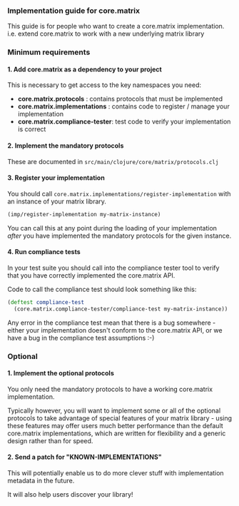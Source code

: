 ### Implementation guide for core.matrix

This guide is for people who want to create a core.matrix implementation.
i.e. extend core.matrix to work with a new underlying matrix library


### Minimum requirements

#### 1. Add core.matrix as a dependency to your project

This is necessary to get access to the key namespaces you need:

 - **core.matrix.protocols** : contains protocols that must be implemented
 - **core.matrix.implementations** : contains code to register / manage your implementation
 - **core.matrix.compliance-tester**: test code to verify your implementation is correct
 
#### 2. Implement the mandatory protocols

These are documented in `src/main/clojure/core/matrix/protocols.clj`

#### 3. Register your implementation

You should call `core.matrix.implementations/register-implementation` with an instance of your matrix library.

```clojure
(imp/register-implementation my-matrix-instance)
```

You can call this at any point during the loading of your implementation *after* you have
implemented the mandatory protocols for the given instance.

#### 4. Run compliance tests

In your test suite you should call into the compliance tester tool to verify that you have correctly
implemented the core.matrix API.

Code to call the compliance test should look something like this:

```clojure
(deftest compliance-test
  (core.matrix.compliance-tester/compliance-test my-matrix-instance)) 
```

Any error in the compliance test mean that there is a bug somewhere - either your implementation
doesn't conform to the core.matrix API, or we have a bug in the compliance test assumptions :-)

### Optional

#### 1. Implement the optional protocols

You only need the mandatory protocols to have a working core.matrix implementation.

Typically however, you will want to implement some or all of the optional protocols to 
take advantage of special features of your matrix library - using these features may offer
users much better performance than the default core.matrix implementations, which are 
written for flexibility and a generic design rather than for speed.

#### 2. Send a patch for "KNOWN-IMPLEMENTATIONS"

This will potentially enable us to do more clever stuff with implementation metadata 
in the future.

It will also help users discover your library! 




 


